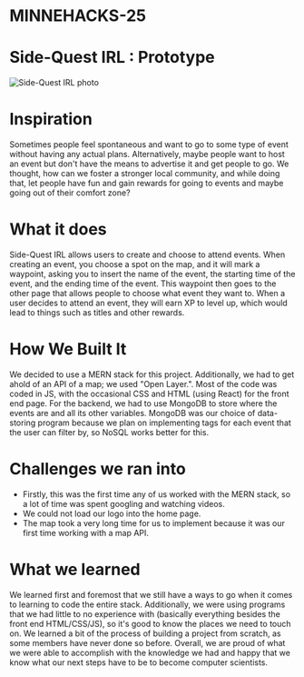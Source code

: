 # MINNEHACKS-25

# Side-Quest IRL : Prototype

![Side-Quest IRL photo]("FRONTEND/SideQuest.jpg")

# Inspiration
Sometimes people feel spontaneous and want to go to some type of event without having any actual plans. Alternatively, maybe people want to host an event but don't have the means to advertise it and get people to go. We thought, how can we foster a stronger local community, and while doing that, let people have fun and gain rewards for going to events and maybe going out of their comfort zone?

# What it does
Side-Quest IRL allows users to create and choose to attend events. When creating an event, you choose a spot on the map, and it will mark a waypoint, asking you to insert the name of the event, the starting time of the event, and the ending time of the event. This waypoint then goes to the other page that allows people to choose what event they want to. When a user decides to attend an event, they will earn XP to level up, which would lead to things such as titles and other rewards.

# How We Built It
We decided to use a MERN stack for this project. Additionally, we had to get ahold of an API of a map; we used "Open Layer.". Most of the code was coded in JS, with the occasional CSS and HTML (using React) for the front end page. For the backend, we had to use MongoDB to store where the events are and all its other variables. MongoDB was our choice of data-storing program because we plan on implementing tags for each event that the user can filter by, so NoSQL works better for this.

# Challenges we ran into
- Firstly, this was the first time any of us worked with the MERN stack, so a lot of time was spent googling and watching videos.
- We could not load our logo into the home page.
- The map took a very long time for us to implement because it was our first time working with a map API.

# What we learned
We learned first and foremost that we still have a ways to go when it comes to learning to code the entire stack. Additionally, we were using programs that we had little to no experience with (basically everything besides the front end HTML/CSS/JS), so it's good to know the places we need to touch on. We learned a bit of the process of building a project from scratch, as some members have never done so before. Overall, we are proud of what we were able to accomplish with the knowledge we had and happy that we know what our next steps have to be to become computer scientists.




